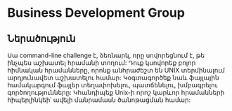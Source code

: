 
# Business Development Group 



## Ներածություն
Սա command-line challenge է, ձեռնարկ, որը սովորեցնում է, թե ինչպես աշխատել հրամանի տողում: Դուք կսովորեք բոլոր հիմնական հրամանները, որոնք անհրաժեշտ են UNIX տերմինալում արդյունավետ աշխատելու համար: Կօգտագործեք նաև ֆայլային համակարգում ֆայլեր տեղափոխելու, պատճենելու, խմբագրելու գործողությունները: Կհանդիպեք Unix-ի որոշ կարևոր հրամանների հիպերլինկեի՝ ավելի մանրամասն ծանոթացման համար: